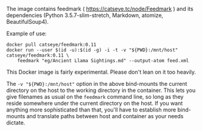The image contains feedmark ( https://catseye.tc/node/Feedmark ) and its dependencies (Python 3.5.7-slim-stretch, Markdown, atomize, BeautifulSoup4).

Example of use:

    docker pull catseye/feedmark:0.11
    docker run --user $(id -u):$(id -g) -i -t -v "${PWD}:/mnt/host" catseye/feedmark:0.11 \
        feedmark "eg/Ancient Llama Sightings.md" --output-atom feed.xml

This Docker image is fairly experimental. Please don't lean on it too heavily.

The `-v "${PWD}:/mnt/host"` option in the above bind-mounts the current directory on the host to the working directory in the container.  This lets you give filenames as usual on the `feedmark` command line, so long as they reside somewhere under the current directory on the host.  If you want anything more sophisticated than that, you'll have to establish more bind-mounts and translate paths between host and container as your needs dictate.
